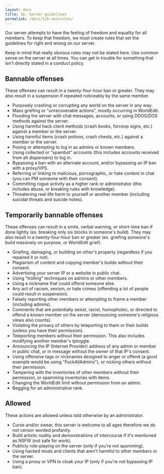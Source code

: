 ```yaml
---
layout: docs
title: 1b. Server guidelines
permalink: /docs/1/b-servrules/
---
```

Our server attempts to have the feeling of freedom and equality for all members. To keep that freedom, we must create rules that set the guidelines for right and wrong on our server.

Keep in mind that really obvious rules may not be stated here. Use common sense on the server at all times. You can get in trouble for something that isn't directly stated in a conduct policy.

## Bannable offenses
These offenses can result in a twenty-four-hour ban or greater.
They may also result in a suspension if repeated noticeably by the same member.

 - Purposely crashing or corrupting any world on the server in any way.
 - Mass griefing or "unrecoverable actions", mostly occurring in WorldEdit.
 - Flooding the server with chat messages, accounts, or using DDOS/DOS methods against the server.
 - Using harmful hack client methods (crash books, forceop signs, etc.) against a member or the server.
 - Using harmful items (crash potions, crash chests, etc.) against a member or the server.
 - Posing or attempting to log in as admins or known members.
 - Using collected or "spambot" accounts (this includes accounts received from alt dispensers) to log in.
 - Bypassing a ban with an alternate account, and/or bypassing an IP ban with a proxy/VPS.
 - Referring or linking to malicious, pornographic, or hate content in chat (you can PM someone with their consent).
 - Committing rogue activity as a higher rank or administrator (this includes abuse, or breaking rules with knowledge).
 - Threatening real-life harm to yourself or another member (including suicidal threats and suicide notes).

## Temporarily bannable offenses
These offenses can result in a smite, verbal warning, or short-time ban if done lightly (ex. breaking only six
blocks in someone's build).
They may also result in a twenty-four-hour ban or greater (ex. griefing someone's build massively on purpose, or WorldEdit grief).

 - Griefing, damaging, or building on other's property (regardless if you repaired it or not).
 - Plagiarism of content and copying member's builds without their consent.
 - Advertising your server IP or a website in public chat.
 - Using "trolling" techniques on admins or other members.
 - Using a nickname that could offend someone else.
 - Any act of racism, sexism, or hate crimes (offending a lot of people could result in suspension).
 - Falsely reporting other members or attempting to frame a member (including admins).
 - Comments that are potentially sexist, racist, homophobic, or directed to offend a known member on the server (denouncing someone's religious views also counts).
 - Violating the privacy of others by teleporting to them or their builds (unless you have their permission).
 - Teleporting members without their permission. This also includes modifying another member's tptoggle.
 - Announcing the IP (Internet Provider) address of any admin or member in public chat, or in message without the owner of that IP's consent.
 - Using offensive tags or nicknames designed to anger or offend (a good example would be using "FuckAllAdmins"), or nicking others without their permission.
 - Tampering with the inventories of other members without their permission, or spamming inventories with items.
 - Changing the WorldEdit limit without permission from an admin.
 - Begging for an administrative rank.

## Allowed
These actions are allowed unless told otherwise by an administrator.

 - Curse and/or swear, this server is welcome to all ages therefore we do not censor worded profanity.
 - Build artistic nudity and demonstrations of intercourse if it's mentioned as NSFW (not safe for work).
 - Publicly role-playing on the server (only if you're not spamming).
 - Using hacked mods and clients that aren't harmful to other members or the server.
 - Using a proxy or VPN to cloak your IP (only if you're not bypassing IP ban).
